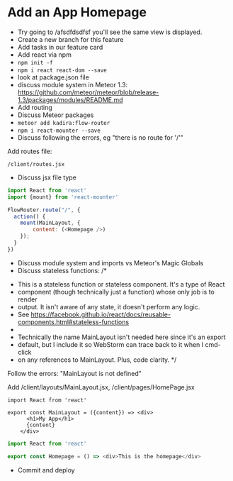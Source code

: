 # Add an App Homepage
- Try going to /afsdfdsdfsf you'll see the same view is displayed.
- Create a new branch for this feature
- Add tasks in our feature card
- Add react via npm
- ```npm init -f```
- ```npm i react react-dom --save```
- look at package.json file
- discuss module system in Meteor 1.3: https://github.com/meteor/meteor/blob/release-1.3/packages/modules/README.md
- Add routing
- Discuss Meteor packages
- ``` meteor add kadira:flow-router ```
- ``` npm i react-mounter --save ```
- Discuss following the errors, eg "there is no route for '/'"

Add routes file:

``` /client/routes.jsx ```
- Discuss jsx file type

```js
import React from 'react'
import {mount} from 'react-mounter'

FlowRouter.route("/", {
  action() {
    mount(MainLayout, {
        content: (<Homepage />)
    });
  }
})
```



- Discuss module system and imports vs Meteor's Magic Globals
- Discuss stateless functions: /*
 * This is a stateless function or stateless component. It's a type of React
 * component (though technically just a function) whose only job is to render
 * output. It isn't aware of any state, it doesn't perform any logic.
 * See https://facebook.github.io/react/docs/reusable-components.html#stateless-functions
 *
 * Technically the name MainLayout isn't needed here since it's an export
 * default, but I include it so WebStorm can trace back to it when I cmd-click
 * on any references to MainLayout. Plus, code clarity.
 */
 

Follow the errors: "MainLayout is not defined"

Add /client/layouts/MainLayout.jsx, /client/pages/HomePage.jsx

```
import React from 'react'

export const MainLayout = ({content}) => <div>
	  <h1>My App</h1>
	  {content}
	</div>
  ```
  
  ```js 
  import React from 'react'

export const Homepage = () => <div>This is the homepage</div>
```

- Commit and deploy







